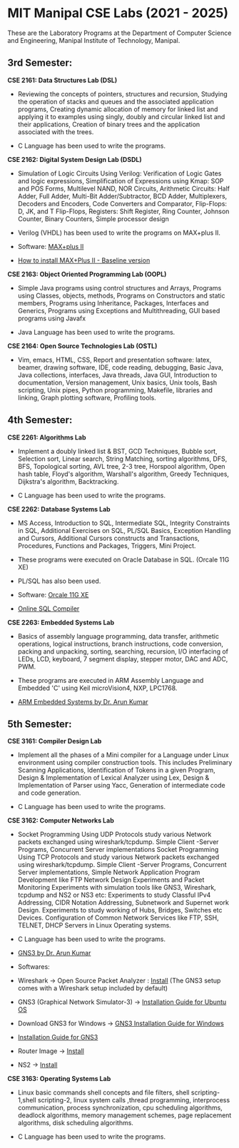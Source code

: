 # **MIT Manipal CSE Labs (2021 - 2025)**

These are the Laboratory Programs at the Department of Computer Science and Engineering, Manipal Institute of Technology, Manipal.

## 3rd Semester: 

**CSE 2161: Data Structures Lab (DSL)** 

- Reviewing the concepts of pointers, structures and recursion, Studying the operation of stacks and queues and the associated application programs, Creating dynamic allocation of memory for linked list and applying it to examples using singly, doubly and circular linked list and their applications, Creation of binary trees and the application associated with the trees.

- C Language has been used to write the programs.

**CSE 2162: Digital System Design Lab (DSDL)** 

- Simulation of Logic Circuits Using Verilog: Verification of Logic Gates and logic expressions, Simplification of Expressions using Kmap: SOP and POS Forms, Multilevel NAND, NOR Circuits, Arithmetic Circuits: Half Adder, Full Adder, Multi-Bit Adder/Subtractor, BCD Adder, Multiplexers, Decoders and Encoders, Code Converters and Comparator, Flip-Flops: D, JK, and T Flip-Flops, Registers: Shift Register, Ring Counter, Johnson Counter, Binary Counters, Simple processor design

- Verilog (VHDL) has been used to write the programs on MAX+plus II.

- Software: [MAX+plus II](https://drive.google.com/file/d/1xIe0Iwcshw5QBu3qQCElQYvg4hfgJ7_F/view)

- [How to install MAX+Plus II - Baseline version](https://www.youtube.com/watch?v=0nMumibwhHg)

**CSE 2163: Object Oriented Programming Lab (OOPL)** 

- Simple Java programs using control structures and Arrays, Programs using Classes, objects, methods, Programs on Constructors and static members, Programs using Inheritance, Packages, Interfaces and Generics, Programs using Exceptions and Multithreading, GUI based programs using Javafx

-  Java Language has been used to write the programs.

**CSE 2164: Open Source Technologies Lab (OSTL)** 

- Vim, emacs, HTML, CSS, Report and presentation software: latex, beamer, drawing software, IDE, code reading, debugging, Basic Java, Java collections, interfaces, Java threads, Java GUI, Introduction to documentation, Version management, Unix basics, Unix tools, Bash scripting, Unix pipes, Python programming, Makefile, libraries and linking, Graph plotting software, Profiling tools.


## 4th Semester: 

**CSE 2261: Algorithms Lab** 

- Implement a doubly linked list & BST, GCD Techniques, Bubble sort, Selection sort, Linear search, String Matching, sorting algorithms, DFS, BFS, Topological sorting, AVL tree, 2-3 tree, Horspool algorithm, Open hash table, Floyd's algorithm, Warshall's algorithm, Greedy Techniques, Dijkstra's algorithm, Backtracking.

- C Language has been used to write the programs.

**CSE 2262: Database Systems Lab**

- MS Access, Introduction to SQL, Intermediate SQL, Integrity Constraints in SQL, Additional Exercises on SQL, PL/SQL Basics, Exception Handling and Cursors, Additional Cursors constructs and Transactions, Procedures, Functions and Packages, Triggers, Mini Project. 

- These programs were executed on Oracle Database in SQL. (Orcale 11G XE) 
- PL/SQL has also been used.

- Software: [Orcale 11G XE](https://drive.google.com/drive/folders/1YNknJ4L81MpiwhE032bJvhJrkrIPXtcu)

- [Online SQL Compiler](https://www.tutorialspoint.com/execute_sql_online.php) 

**CSE 2263: Embedded Systems Lab**

- Basics of assembly language programming, data transfer, arithmetic operations, logical instructions, branch instructions, code conversion, packing and unpacking, sorting, searching, recursion, I/O interfacing of LEDs, LCD, keyboard, 7 segment display, stepper motor, DAC and ADC, PWM.

- These programs are executed in ARM Assembly Language and Embedded 'C' using Keil microVision4, NXP, LPC1768.

- [ARM Embedded Systems by Dr. Arun Kumar](https://youtube.com/playlist?list=PLPHwen1eJ3lpZfHuzn9xuZSAqR5hslozH)

## 5th Semester:

**CSE 3161: Compiler Design Lab**

- Implement all the phases of a Mini compiler for a Language under Linux environment using compiler construction tools. This includes Preliminary Scanning Applications, Identification of Tokens in a given Program, Design & Implementation of Lexical Analyzer using Lex, Design & Implementation of Parser using Yacc, Generation of intermediate code and code generation.

- C Language has been used to write the programs.

**CSE 3162: Computer Networks Lab**

- Socket Programming Using UDP Protocols study various Network packets exchanged using wireshark/tcpdump. Simple Client -Server Programs, Concurrent Server implementations Socket Programming Using TCP Protocols and study various Network packets exchanged using wireshark/tcpdump. Simple Client -Server Programs, Concurrent Server implementations, Simple Network Application Program Development like FTP Network Design Experiments and Packet Monitoring Experiments with simulation tools like GNS3, Wireshark, tcpdump and NS2 or NS3 etc: Experiments to study Classful IPv4 Addressing, CIDR Notation Addressing, Subnetwork and Supernet work Design. Experiments to study working of Hubs, Bridges, Switches etc Devices. Configuration of Common Network Services like FTP, SSH, TELNET, DHCP Servers in Linux Operating systems.

- C Language has been used to write the programs.

- [GNS3 by Dr. Arun Kumar](https://www.youtube.com/playlist?list=PLPHwen1eJ3lpZ54397CkL6hHYzXE-koMC)

- Softwares:

- Wireshark -> Open Source Packet Analyzer : [Install](https://www.wireshark.org/download.html) 
(The GNS3 setup comes with a Wireshark setup included by default)

- GNS3 (Graphical Network Simulator-3) -> [Installation Guide for Ubuntu OS](https://www.youtube.com/watch?v=Ix02iFLIzlo) 
- Download GNS3 for Windows -> [GNS3 Installation Guide for Windows](https://www.gns3.com/software/download)
- [Installation Guide for GNS3](https://www.youtube.com/watch?v=lFEDmM_lsxI)
- Router Image -> [Install](https://drive.google.com/file/d/1vEeLDEF8njWWxfosJS0eA0lqpIxxLfWP/view) 
- NS2 -> [Install](https://www.youtube.com/watch?v=tH0yrJdovWM) 

**CSE 3163: Operating Systems Lab**

- Linux basic commands shell concepts and file filters, shell scripting- 1,shell scripting-2, linux system calls ,thread programming, interprocess communication, process synchronization, cpu scheduling algorithms, deadlock algorithms, memory management schemes, page replacement algorithms, disk scheduling algorithms.

- C Language has been used to write the programs.
